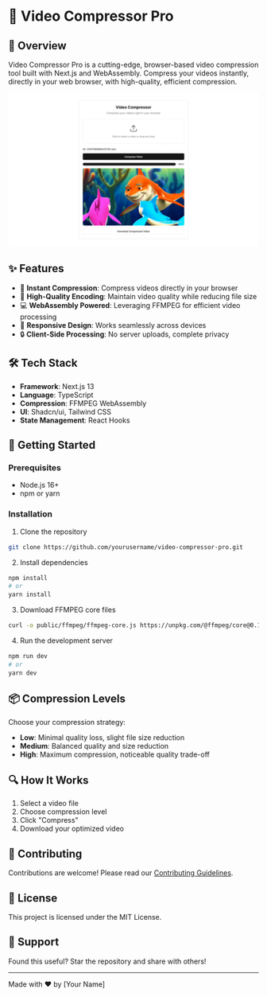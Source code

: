 # 🎥 Video Compressor Pro

## 📝 Overview

Video Compressor Pro is a cutting-edge, browser-based video compression tool built with Next.js and WebAssembly. Compress your videos instantly, directly in your web browser, with high-quality, efficient compression.

![Video Compressor Screenshot](/public/screenshot.png)

## ✨ Features

- 🚀 **Instant Compression**: Compress videos directly in your browser
- 🔬 **High-Quality Encoding**: Maintain video quality while reducing file size
- 💻 **WebAssembly Powered**: Leveraging FFMPEG for efficient video processing
- 📱 **Responsive Design**: Works seamlessly across devices
- 🔒 **Client-Side Processing**: No server uploads, complete privacy

## 🛠 Tech Stack

- **Framework**: Next.js 13
- **Language**: TypeScript
- **Compression**: FFMPEG WebAssembly
- **UI**: Shadcn/ui, Tailwind CSS
- **State Management**: React Hooks

## 🚀 Getting Started

### Prerequisites

- Node.js 16+
- npm or yarn

### Installation

1. Clone the repository
```bash
git clone https://github.com/yourusername/video-compressor-pro.git
```

2. Install dependencies
```bash
npm install
# or
yarn install
```

3. Download FFMPEG core files
```bash
curl -o public/ffmpeg/ffmpeg-core.js https://unpkg.com/@ffmpeg/core@0.12.6/dist/umd/ffmpeg-core.js && curl -o public/ffmpeg/ffmpeg-core.wasm https://unpkg.com/@ffmpeg/core@0.12.6/dist/umd/ffmpeg-core.wasm
```

4. Run the development server
```bash
npm run dev
# or
yarn dev
```

## 📦 Compression Levels

Choose your compression strategy:
- **Low**: Minimal quality loss, slight file size reduction
- **Medium**: Balanced quality and size reduction
- **High**: Maximum compression, noticeable quality trade-off

## 🔍 How It Works

1. Select a video file
2. Choose compression level
3. Click "Compress"
4. Download your optimized video

## 🤝 Contributing

Contributions are welcome! Please read our [Contributing Guidelines](CONTRIBUTING.md).

## 📄 License

This project is licensed under the MIT License.

## 🌟 Support

Found this useful? Star the repository and share with others!

---

Made with ❤️ by [Your Name]
